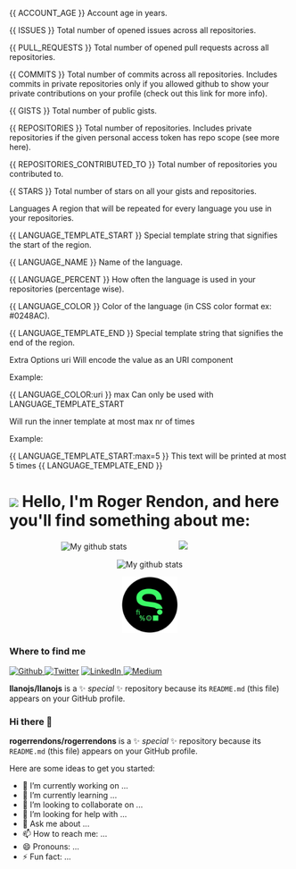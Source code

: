 <!--
<p align="center">
  ![](https://cdn.rawgit.com/sindresorhus/awesome/d7305f38d29fed78fa85652e3a63e154dd8e8829/media/badge.svg)
  ![](https://komarev.com/ghpvc/?username=rogerrendons&color=dc143c)
  ![](https://img.shields.io/static/v1?label=Readme&message=Profile&color=blue?style=plastic&logo=appveyor)
  <a href="https://sourcerer.io/rogerrendons"><img src="https://img.shields.io/badge/C-897%20commits-orange.svg" alt=""></a>
  <a href="https://sourcerer.io/rogerrendons"><img src="https://img.shields.io/badge/Python-457%20commits-orange.svg" alt=""></a>
</p>
-->

{{ ACCOUNT_AGE }}
Account age in years.

{{ ISSUES }}
Total number of opened issues across all repositories.

{{ PULL_REQUESTS }}
Total number of opened pull requests across all repositories.

{{ COMMITS }}
Total number of commits across all repositories. Includes commits in private repositories only if you allowed github to show your private contributions on your profile (check out this link for more info).

{{ GISTS }}
Total number of public gists.

{{ REPOSITORIES }}
Total number of repositories. Includes private repositories if the given personal access token has repo scope (see more here).

{{ REPOSITORIES_CONTRIBUTED_TO }}
Total number of repositories you contributed to.

{{ STARS }}
Total number of stars on all your gists and repositories.

Languages
A region that will be repeated for every language you use in your repositories.

{{ LANGUAGE_TEMPLATE_START }}
Special template string that signifies the start of the region.

{{ LANGUAGE_NAME }}
Name of the language.

{{ LANGUAGE_PERCENT }}
How often the language is used in your repositories (percentage wise).

{{ LANGUAGE_COLOR }}
Color of the language (in CSS color format ex: #0248AC).

{{ LANGUAGE_TEMPLATE_END }}
Special template string that signifies the end of the region.

Extra Options
uri
Will encode the value as an URI component

Example:

{{ LANGUAGE_COLOR:uri }}
max
Can only be used with LANGUAGE_TEMPLATE_START

Will run the inner template at most max nr of times

Example:

{{ LANGUAGE_TEMPLATE_START:max=5 }}
This text will be printed at most 5 times
{{ LANGUAGE_TEMPLATE_END }}

  
  
  
  
  
<p>
  <h1><img src="https://emojis.slackmojis.com/emojis/images/1531849430/4246/blob-sunglasses.gif?1531849430" width="30"/> Hello, I'm Roger Rendon, and here you'll find something about me:</h1>
  <img align='right' src="https://media.giphy.com/media/M9gbBd9nbDrOTu1Mqx/giphy.gif" width="200">
</p>

<p align="center">
  <img align="center" src="https://github-readme-stats.vercel.app/api?username=rogerrendons&theme=vue&show_icons=true" alt="My github stats" />
</p>

<p align="center">
  <img align="center" src="https://github-readme-stats.vercel.app/api/top-langs/?username=rogerrendons&layout=compact&theme=vue&langs_count=6" alt="My github stats"/>
</p>

<p align="center">
  <a href="https://sourcerer.io/juansedev" target="blank"><img align="center" src="https://github.com/mfcrespo/Github_profile/blob/master/images/logo_sourcerer.png" alt="My programming skills" height="100" width="100" /></a>
</p>
  
<h3>Where to find me</h3>
<p>
  <a href="https://github.com/rogerrendons" target="_blank"><img alt="Github" src="https://img.shields.io/badge/GitHub-%2312100E.svg?&style=for-the-badge&logo=Github&logoColor=white" />
  </a> <a href="https://twitter.com/rogerrendons" target="_blank"><img alt="Twitter" src="https://img.shields.io/badge/twitter-%231DA1F2.svg?&style=for-the-badge&logo=twitter&logoColor=white" /></a>
  <a href="https://www.linkedin.com/in/rogerrendons" target="_blank"><img alt="LinkedIn" src="https://img.shields.io/badge/linkedin-%230077B5.svg?&style=for-the-badge&logo=linkedin&logoColor=white" />
  </a> <a href="https://medium.com/rogerrendons" target="_blank"><img alt="Medium" src="https://img.shields.io/badge/medium-%2312100E.svg?&style=for-the-badge&logo=medium&logoColor=white" /></a>
</p>
 
**llanojs/llanojs** is a ✨ _special_ ✨ repository because its `README.md` (this file) appears on your GitHub profile.

### Hi there 👋


**rogerrendons/rogerrendons** is a ✨ _special_ ✨ repository because its `README.md` (this file) appears on your GitHub profile.

Here are some ideas to get you started:

- 🔭 I’m currently working on ...
- 🌱 I’m currently learning ...
- 👯 I’m looking to collaborate on ...
- 🤔 I’m looking for help with ...
- 💬 Ask me about ...
- 📫 How to reach me: ...
- 😄 Pronouns: ...
- ⚡ Fun fact: ...
